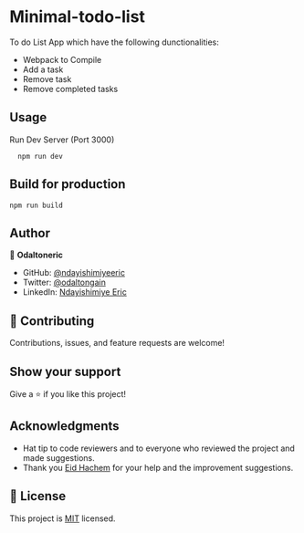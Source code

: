 # Minimal-todo-list

To do List App which have the following dunctionalities:

- Webpack to Compile
- Add a task
- Remove task
- Remove completed tasks

## Usage

Run Dev Server (Port 3000)

```
  npm run dev
```

## Build for production

```
npm run build
```

## Author

👤 **Odaltoneric**

- GitHub: [@ndayishimiyeeric](https://github.com/ndayishimiyeeric)
- Twitter: [@odaltongain](https://twitter.com/odaltongain)
- LinkedIn: [Ndayishimiye Eric](https://linkedin.com/in/nderic)

## 🤝 Contributing

Contributions, issues, and feature requests are welcome!

## Show your support

Give a ⭐️ if you like this project!

## Acknowledgments

- Hat tip to code reviewers and to everyone who reviewed the project and made suggestions.
- Thank you [Eid Hachem](https://github.com/EidHachem) for your help and the improvement suggestions.

## 📝 License

This project is [MIT](./MIT.md) licensed.
